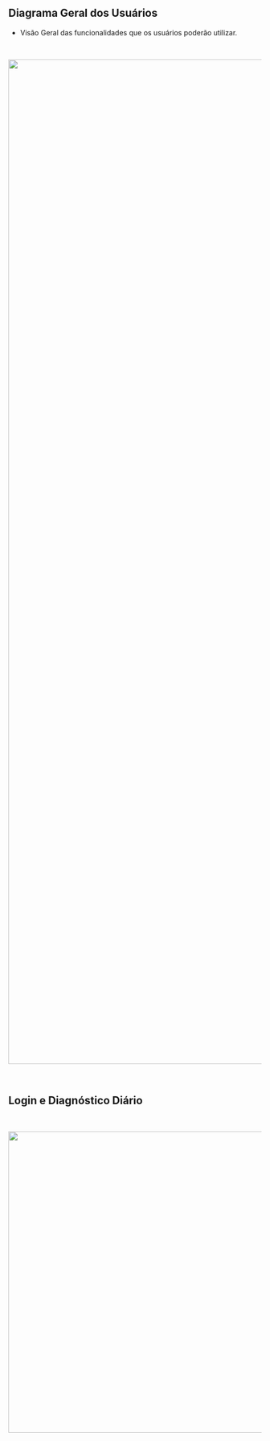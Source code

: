 ## Diagrama Geral dos Usuários
- Visão Geral das funcionalidades que os usuários poderão utilizar.
<br>
<p align="center"> <img src="https://github.com/ailinha01/IHC-TRABALHO/blob/4f38bee6064023789184688d7bb4ad366f36eb19/docs/Imagens/Imagens_MoLIC/diagramaMOLIC_usu%C3%A1rios.drawio.png" alt="" width="2000" /></p>
<br>

## Login e Diagnóstico Diário
<br>
<p align="center"> <img src="https://github.com/ailinha01/IHC-TRABALHO/blob/4f38bee6064023789184688d7bb4ad366f36eb19/docs/Imagens/Imagens_MoLIC/diagramaMOLIC_login_diagn%C3%B3stico.drawio.png" alt="" width="600" /></p>
<br>
